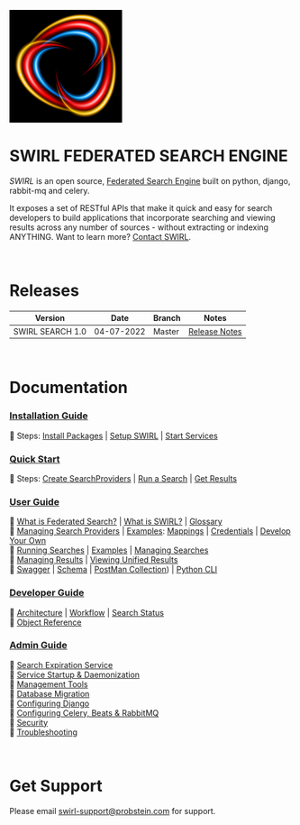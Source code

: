 ![SWIRL Logo](./docs/images/swirl_logo_notext_200.jpg)

# SWIRL FEDERATED SEARCH ENGINE

*SWIRL* is an open source, [Federated Search Engine](https://en.wikipedia.org/wiki/Federated_search) built on python, django, rabbit-mq and celery.

It exposes a set of RESTful APIs that make it quick and easy for search developers to build 
applications that incorporate searching and viewing results across any number of sources - without 
extracting or indexing ANYTHING. Want to learn more? [Contact SWIRL](mailto:swirl@probstein.com).

<br/>

# Releases

| Version | Date | Branch | Notes | 
| ------- | ---- | ------ | ----- |
| SWIRL SEARCH 1.0 | 04-07-2022 | Master | [Release Notes](./docs/RELEASE_NOTES_1.0.md) |

<br/>

# Documentation

### [Installation Guide](./docs/INSTALLATION_GUIDE.md)

:small_blue_diamond: Steps: [Install Packages](./docs/INSTALLATION_GUIDE.md#install-packages) | [Setup SWIRL](./docs/INSTALLATION_GUIDE.md#setup-swirl) | [Start Services](./docs/INSTALLATION_GUIDE.md#start-services)

### [Quick Start](./docs/QUICK_START.md)

:small_blue_diamond: Steps: [Create SearchProviders](./docs/QUICK_START.md#create-searchproviders) | [Run a Search](./docs/QUICK_START.md#run-a-search) | [Get Results](./docs/QUICK_START.md#get-results) 

### [User Guide](./docs/USER_GUIDE.md)

:small_blue_diamond: [What is Federated Search?](./docs/USER_GUIDE.md#what-is-federated-search) | [What is SWIRL?](./docs/USER_GUIDE.md#what-is-swirl) | [Glossary](./docs/USER_GUIDE.md#glossary)<br/>
:small_blue_diamond: [Managing Search Providers](./docs/USER_GUIDE.md#managing-searchproviders) | [Examples](./docs/USER_GUIDE.md#editing-searchproviders): [Mappings](./docs/USER_GUIDE.md#understanding-query-and-result-mappings) | [Credentials](./docs/USER_GUIDE.md#understanding-credentials) | [Develop Your Own](./docs/USER_GUIDE.md#develop-your-own) <br/>
:small_blue_diamond: [Running Searches](./docs/USER_GUIDE.md#running-searches) | [Examples](./docs/USER_GUIDE.md#example-searches) | [Managing Searches](./docs/USER_GUIDE.md#managing-searches)<br/>
:small_blue_diamond: [Managing Results](./docs/USER_GUIDE.md#managing-results) | [Viewing Unified Results](./docs/USER_GUIDE.md#viewing-unified-results)<br/>
:small_blue_diamond: [Swagger](http://localhost:8000/swirl/swagger-ui/) | [Schema](http://localhost:8000/swirl/openapi) | [PostMan Collection](./docs/SWIRL.postman_collection.json)) | [Python CLI](./docs/USER_GUIDE.md#python-command-line-interface-cli)<br/>

### [Developer Guide](./docs/DEVELOPER_GUIDE.md)

:small_blue_diamond: [Architecture](./docs/DEVELOPER_GUIDE.md#architecture) | [Workflow](./docs/DEVELOPER_GUIDE.md#workflow) | [Search Status](./docs/DEVELOPER_GUIDE.md#search-status)<br/>
:small_blue_diamond: [Object Reference](./docs/DEVELOPER_GUIDE.md#object-reference)

### [Admin Guide](./docs/ADMIN_GUIDE.md)

:small_blue_diamond: [Search Expiration Service](./docs/ADMIN_GUIDE.md#search-expiration-service)<br/>
:small_blue_diamond: [Service Startup & Daemonization](#./docs/ADMIN_GUIDE.mdservice-startup--daemonization)<br/>
:small_blue_diamond: [Management Tools](./docs/ADMIN_GUIDE.md#management-tools)<br/>
:small_blue_diamond: [Database Migration](./docs/ADMIN_GUIDE.md#database-migration)<br/>
:small_blue_diamond: [Configuring Django](./docs/ADMIN_GUIDE.md#configuring-django)<br/>
:small_blue_diamond: [Configuring Celery, Beats & RabbitMQ](./docs/ADMIN_GUIDE.md#configuring-celery-beats--rabbitmq)<br/>
:small_blue_diamond: [Security](./docs/ADMIN_GUIDE.md#security)<br/>
:small_blue_diamond: [Troubleshooting](./docs/ADMIN_GUIDE.md#troubleshooting)<br/>

<br/>

# Get Support

Please email [swirl-support@probstein.com](mailto:swirl-support@probstein.com) for support.

